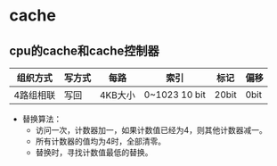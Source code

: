 # cache
## cpu的cache和cache控制器

|组织方式|写方式|每路|索引|标记|偏移|
|-------|-----|---|----|----|---|
|4路组相联|写回|4KB大小|0~1023 10 bit|20bit|0bit|

* 替换算法：
   * 访问一次，计数器加一，如果计数值已经为4，则其他计数器减一。
   * 所有计数器的值均为4时，全部清零。
   * 替换时，寻找计数值最低的替换。
